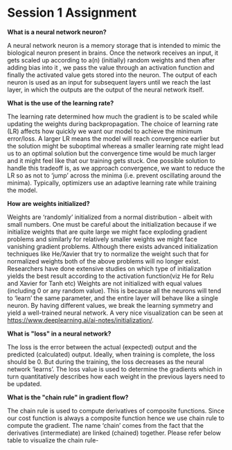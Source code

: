 # Session 1 Assignment

**What is a neural network neuron?**

A neural network neuron is a memory storage that is intended to mimic the biological neuron present in brains. Once the network receives an input, it gets scaled up according to a(n) (initially) random weights and then after adding bias into it , we pass the value through an activation function and finally the activated value gets stored into the neuron. The output of each neuron is used as an input for subsequent layers until we reach the last layer, in which the outputs are the output of the neural network itself.

**What is the use of the learning rate?**

The learning rate determined how much the gradient is to be scaled while updating the weights during backpropagation. The choice of learning rate (LR) affects how quickly we want our model to achieve the minimum error/loss. A larger LR means the model will reach convergence earlier but the solution might be suboptimal whereas a smaller learning rate might lead us to an optimal solution but the convergence time would be much larger and it might feel like that our training gets stuck. One possible solution to handle this tradeoff is, as we approach convergence, we want to reduce the LR so as not to ‘jump’ across the minima (i.e. prevent oscillating around the minima). Typically, optimizers use an adaptive learning rate while training the model.

**How are weights initialized?**

Weights are ‘randomly’ initialized from a normal distribution - albeit with small numbers. One must be careful about the initialization because if we initialize weights that are quite large we might face exploding gradient problems and similarly for relatively smaller weights we might face vanishing gradient problems. Although there exists advanced initialization techniques like He/Xavier that try to normalize the weight such that for normalized weights both of the above problems will no longer exist. Researchers have done extensive studies on which type of initialization yields the best result according to the activation function(viz He for Relu and Xavier for Tanh etc) Weights are not initialized with equal values (including 0 or any random value). This is because all the neurons will tend to ‘learn’ the same parameter, and the entire layer will behave like a single neuron. By having different values, we break the learning symmetry and yield a well-trained neural network. A very nice visualization can be seen at https://www.deeplearning.ai/ai-notes/initialization/.

**What is "loss" in a neural network?**

The loss is the error between the actual (expected) output and the predicted (calculated) output. Ideally, when training is complete, the loss should be 0. But during the training, the loss decreases as the neural network ‘learns’. The loss value is used to determine the gradients which in turn quantitatively describes how each weight in the previous layers need to be updated.

**What is the "chain rule" in gradient flow?**

The chain rule is used to compute derivatives of composite functions. Since our cost function is always a composite function hence we use chain rule to compute the gradient. The name ‘chain’ comes from the fact that the derivatives (intermediate) are linked (chained) together. Please refer below table to visualize the chain rule-

